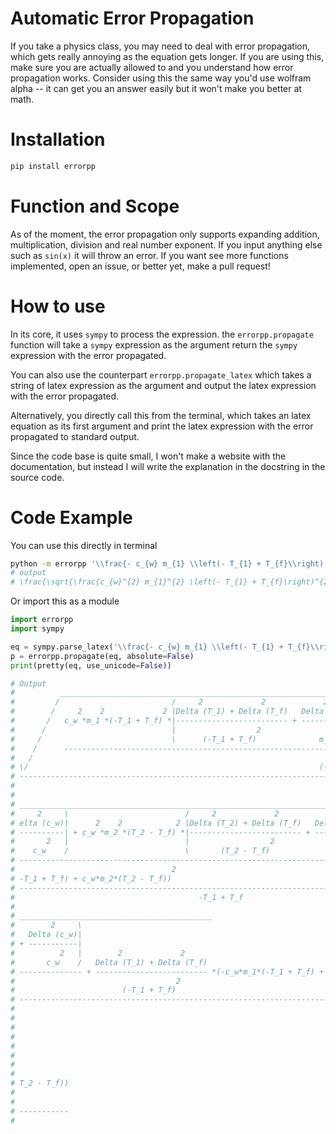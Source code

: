 # Automatic Error Propagation

If you take a physics class, you may need to deal with error propagation, which gets really annoying as the equation gets longer. If you are using this, make sure you are actually allowed to and you understand how error propagation works. Consider using this the same way you'd use wolfram alpha -- it can get you an answer easily but it won't make you better at math.

# Installation

```bash
pip install errorpp
```

# Function and Scope 
As of the moment, the error propagation only supports expanding addition, multiplication, division and real number exponent. If you input anything else such as `sin(x)` it will throw an error. If you want see more functions implemented, open an issue, or better yet, make a pull request!

# How to use
In its core, it uses `sympy` to process the expression. the `errorpp.propagate` function will take a `sympy` expression as the argument return the `sympy` expression with the error propagated. 

You can also use the counterpart `errorpp.propagate_latex` which takes a string of latex expression as the argument and output the latex expression with the error propagated. 

Alternatively, you directly call this from the terminal, which takes an latex equation as its first argument and print the latex expression with the error propagated to standard output. 

Since the code base is quite small, I won't make a website with the documentation, but instead I will write the explanation in the docstring in the source code. 

# Code Example

You can use this directly in terminal
```bash
python -m errorpp '\\frac{- c_{w} m_{1} \\left(- T_{1} + T_{f}\\right) + c_{w} m_{2} \\left(T_{2} - T_{f}\\right)}{- T_{1} + T_{f}}' --no-absolute
# output
# \frac{\sqrt{\frac{c_{w}^{2} m_{1}^{2} \left(- T_{1} + T_{f}\right)^{2} \left(\frac{\Delta^{2}{\left(T_{1} \right)} + \Delta^{2}{\left(T_{f} \right)}}{\left(- T_{1} + T_{f}\right)^{2}} + \frac{\Delta^{2}{\left(m_{1} \right)}}{m_{1}^{2}} + \frac{\Delta^{2}{\left(c_{w} \right)}}{c_{w}^{2}}\right) + c_{w}^{2} m_{2}^{2} \left(T_{2} - T_{f}\right)^{2} \left(\frac{\Delta^{2}{\left(T_{2} \right)} + \Delta^{2}{\left(T_{f} \right)}}{\left(T_{2} - T_{f}\right)^{2}} + \frac{\Delta^{2}{\left(m_{2} \right)}}{m_{2}^{2}} + \frac{\Delta^{2}{\left(c_{w} \right)}}{c_{w}^{2}}\right)}{\left(- c_{w} m_{1} \left(- T_{1} + T_{f}\right) + c_{w} m_{2} \left(T_{2} - T_{f}\right)\right)^{2}} + \frac{\Delta^{2}{\left(T_{1} \right)} + \Delta^{2}{\left(T_{f} \right)}}{\left(- T_{1} + T_{f}\right)^{2}}} \left(- c_{w} m_{1} \left(- T_{1} + T_{f}\right) + c_{w} m_{2} \left(T_{2} - T_{f}\right)\right)}{- T_{1} + T_{f}}
```

Or import this as a module
```python 
import errorpp
import sympy

eq = sympy.parse_latex('\\frac{- c_{w} m_{1} \\left(- T_{1} + T_{f}\\right) + c_{w} m_{2} \\left(T_{2} - T_{f}\\right)}{- T_{1} + T_{f}}')
p = errorpp.propagate(eq, absolute=False)
print(pretty(eq, use_unicode=False))

# Output
#          _____________________________________________________________________
#         /                         /     2             2             2         
#        /     2    2             2 |Delta (T_1) + Delta (T_f)   Delta (m_1)   D
#       /   c_w *m_1 *(-T_1 + T_f) *|------------------------- + ----------- + -
#      /                            |                  2                2       
#     /                             \      (-T_1 + T_f)              m_1        
#    /      --------------------------------------------------------------------
#   /                                                                           
# \/                                                                 (-c_w*m_1*(
# ------------------------------------------------------------------------------
#                                                                               
# 
# ______________________________________________________________________________
#     2     \                          /     2             2             2      
# elta (c_w)|      2    2            2 |Delta (T_2) + Delta (T_f)   Delta (m_2) 
# ----------| + c_w *m_2 *(T_2 - T_f) *|------------------------- + ----------- 
#       2   |                          |                  2                2    
#    c_w    /                          \       (T_2 - T_f)              m_2     
# ------------------------------------------------------------------------------
#                                   2                                           
# -T_1 + T_f) + c_w*m_2*(T_2 - T_f))                                            
# ------------------------------------------------------------------------------
#                                         -T_1 + T_f                            
# 
# ___________________________________________                                   
#        2     \                                                                
#   Delta (c_w)|                                                                
# + -----------|                                                                
#          2   |        2             2                                         
#       c_w    /   Delta (T_1) + Delta (T_f)                                    
# -------------- + ------------------------- *(-c_w*m_1*(-T_1 + T_f) + c_w*m_2*(
#                                    2                                          
#                        (-T_1 + T_f)                                           
# ------------------------------------------------------------------------------
#                                                                               
# 
#            
#            
#            
#            
#            
#            
# T_2 - T_f))
#            
#            
# -----------
# 
```